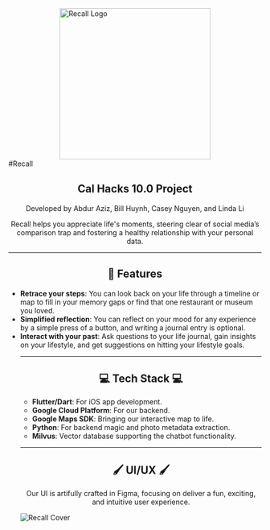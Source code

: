 <img src="https://i.imgur.com/Xvg4OXj.png" alt="Recall Logo" width=300 style="display: block; margin: 0 auto;">
#Recall

<h2 align="center"> Cal Hacks 10.0 Project</h2>
<p align="center">Developed by Abdur Aziz, Bill Huynh, Casey Nguyen, and Linda Li</p>

<p align="center"> Recall helps you appreciate life's moments, steering clear of social media’s comparison trap and fostering a healthy relationship with your personal data.</p>

---

<h2 align="center">🚀 Features</h2>
<ul>
  <li><strong>Retrace your steps</strong>:  You can look back on your life through a timeline or map to fill in your memory gaps  or find that one restaurant or museum you loved.</li>
  <li><strong>Simplified reflection</strong>: You can reflect on your mood for any experience by a simple press of a button, and writing a journal entry is optional.</li>
  <li><strong>Interact with your past</strong>:  Ask questions to your life journal, gain insights on your lifestyle, and get suggestions on hitting your lifestyle goals.</li>

---

<h2 align="center">💻 Tech Stack 💻</h2>
<ul>
  <li><strong>Flutter/Dart</strong>: For iOS app development.</li>
  <li><strong>Google Cloud Platform</strong>: For our backend.</li>
  <li><strong>Google Maps SDK</strong>: Bringing our interactive map to life.</li>
  <li><strong>Python</strong>: For backend magic and photo metadata extraction.</li>
  <li><strong>Milvus</strong>: Vector database supporting the chatbot functionality.</li>
</ul>

---

<h2 align="center">🖌️ UI/UX 🖌️</h2>
<p align="center">Our UI is artifully crafted in Figma, focusing on deliver a fun, exciting, and intuitive user experience.</p>


<img src="https://i.imgur.com/swTydbY.png" alt="Recall Cover" style="display: block; margin: 0 auto;">
